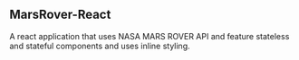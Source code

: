 ## MarsRover-React

A react application that uses NASA MARS ROVER API and feature stateless and stateful components and uses inline styling.
